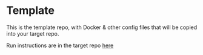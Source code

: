 # Template

This is the template repo, with Docker & other config files that will be copied into your target repo.

Run instructions are in the target repo [here](https://github.com/egfrank/Mock-Target)